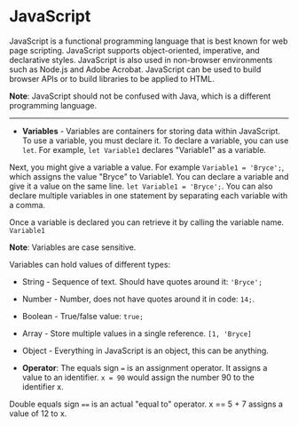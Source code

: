 # JavaScript
JavaScript is a functional programming language that is best known for web page scripting. JavaScript supports object-oriented, imperative, and declarative styles. JavaScript is also used in non-browser environments such as Node.js and Adobe Acrobat. JavaScript can be used to build browser APIs or to build libraries to be applied to HTML.

**Note**: JavaScript should not be confused with Java, which is a different programming language. 

-------

* **Variables** - Variables are containers for storing data within JavaScript. To use a variable, you must declare it. To declare a variable, you  can use `let`. For example, `let Variable1` declares "Variable1" as a variable. 

Next, you might give a variable a value. For example `Variable1 = 'Bryce';`, which assigns the value "Bryce" to Variable1. You can declare a variable and give it a value on the same line. `let Variable1 = 'Bryce';`. You can also declare multiple variables in one statement by separating each variable with a comma. 

Once a variable is declared you can retrieve it by calling the variable name. `Variable1` 

**Note**: Variables are case sensitive. 

Variables can hold values of different types: 

* String - Sequence of text. Should have quotes around it: `'Bryce';`
* Number - Number, does not have quotes around it in code: `14;`. 
* Boolean - True/false value: `true;`
* Array - Store multiple values in a single reference. `[1, 'Bryce]`
* Object - Everything in JavaScript is an object, this can be anything. 

* **Operator**: The equals sign `=` is an assignment operator. It assigns a value to an identifier. `x = 90` would assign the number 90 to the identifier x. 

Double equals sign `==` is an actual "equal to" operator. x == 5 + 7 assigns a value of 12 to x.
